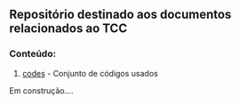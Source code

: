 ## Repositório destinado aos documentos relacionados ao TCC

### Conteúdo:
1. [codes](codes) - Conjunto de códigos usados

Em construção....
